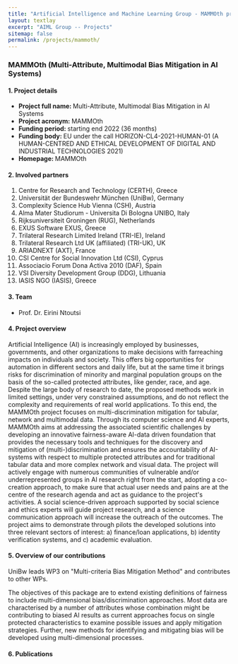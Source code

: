 ```yaml
---
title: "Artificial Intelligence and Machine Learning Group - MAMMOth project"
layout: textlay
excerpt: "AIML Group -- Projects"
sitemap: false
permalink: /projects/mammoth/
---
```


### MAMMOth (Multi-Attribute, Multimodal Bias Mitigation in AI Systems)

#### 1. Project details
- <b>Project full name: </b> Multi-Attribute, Multimodal Bias Mitigation in AI Systems
- <b>Project acronym: </b>  MAMMOth
- <b>Funding period: </b> starting end 2022 (36 months)
- <b>Funding body: </b> EU under the call HORIZON-CL4-2021-HUMAN-01  (A HUMAN-CENTRED AND ETHICAL DEVELOPMENT OF DIGITAL AND INDUSTRIAL TECHNOLOGIES 2021)
- <b>Homepage: </b> MAMMOth

#### 2. Involved partners
1. Centre for Research and Technology (CERTH), Greece
2. Universität der Bundeswehr München (UniBw), Germany
3. Complexity Science Hub Vienna (CSH), Austria
4. Alma Mater Studiorum - Universita Di Bologna UNIBO, Italy
5. Rijksuniversiteit Groningen (RUG), Netherlands
6. EXUS Software EXUS, Greece
7. Trilateral Research Limited Ireland (TRI-IE), Ireland
8. Trilateral Research Ltd UK (affiliated) (TRI-UK), UK
9. ARIADNEXT (AXT), France
10. CSI Centre for Social Innovation Ltd (CSI), Cyprus
11. Associacio Forum Dona Activa 2010 (DAF), Spain
12. VSI Diversity Development Group (DDG), Lithuania
13. IASIS NGO (IASIS), Greece

#### 3. Team
- Prof. Dr. Eirini Ntoutsi


#### 4. Project overview
Artificial Intelligence (AI) is increasingly employed by businesses, governments, and other organizations to make decisions with farreaching impacts on individuals and society. This offers big opportunities for automation in different sectors and daily life, but at the same time it brings risks for discrimination of minority and marginal population groups on the basis of the so-called protected attributes, like gender, race, and age. Despite the large body of research to date, the proposed methods work in limited settings, under very constrained assumptions, and do not reflect the complexity and requirements of real world applications. To this end, the MAMMOth project focuses on multi-discrimination mitigation for tabular, network and multimodal data. Through its computer science and AI experts, MAMMOth aims at addressing the associated scientific challenges by developing an innovative fairness-aware AI-data driven foundation that provides the necessary tools and techniques for the discovery and mitigation of (multi-)discrimination and ensures the accountability of AI-systems with respect to multiple protected attributes and for traditional tabular data and more complex network and visual data. The project will actively engage with numerous communities of vulnerable and/or underrepresented groups in AI research right from the start, adopting a co-creation approach, to make sure that actual user needs and pains are at the centre of the research agenda and act as guidance to the project's activities. A social science-driven approach supported by social science and ethics experts will guide project research, and a science communication approach will increase the outreach of the outcomes. The project aims to demonstrate through pilots the developed solutions into three relevant sectors of interest: a) finance/loan applications, b) identity verification systems, and c) academic evaluation.

#### 5. Overview of our contributions
UniBw leads WP3 on "Multi-criteria Bias Mitigation Method" and contributes to other WPs.

The objectives of this package are to extend existing definitions of fairness to include multi-dimensional bias/discrimination approaches. Most data are characterised by a number of attributes whose combination might be contributing to biased AI results as current approaches focus on single protected characteristics to examine possible issues and apply mitigation strategies. Further, new methods for identifying and mitigating bias will be developed using multi-dimensional processes.


#### 6. Publications
